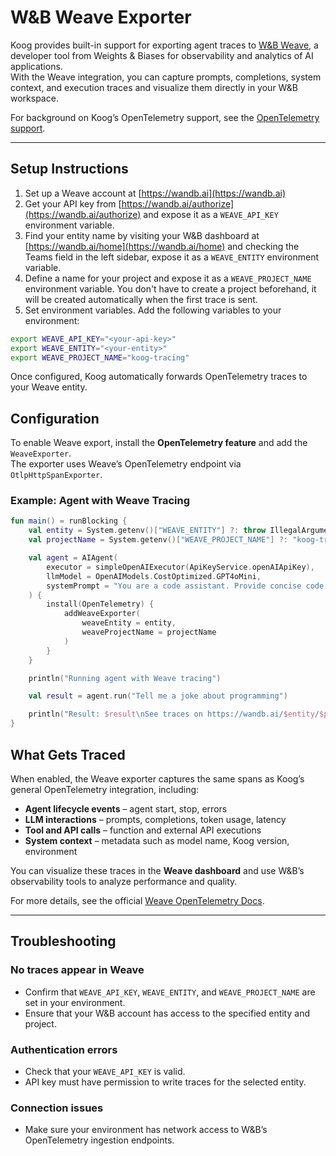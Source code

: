 # W&B Weave Exporter

Koog provides built-in support for exporting agent traces to [W&B Weave](https://wandb.ai/site/weave/),
a developer tool from Weights & Biases for observability and analytics of AI applications.  
With the Weave integration, you can capture prompts, completions, system context, and execution traces 
and visualize them directly in your W&B workspace.

For background on Koog’s OpenTelemetry support, see the [OpenTelemetry support](https://docs.koog.ai/opentelemetry-support/).

---

## Setup Instructions

1. Set up a Weave account at [https://wandb.ai](https://wandb.ai)
2. Get your API key from [https://wandb.ai/authorize](https://wandb.ai/authorize) and expose it as a `WEAVE_API_KEY` environment variable.
3. Find your entity name by visiting your W&B dashboard at [https://wandb.ai/home](https://wandb.ai/home) and checking the Teams field in the left sidebar, expose it as a `WEAVE_ENTITY` environment variable.
4. Define a name for your project and expose it as a `WEAVE_PROJECT_NAME` environment variable. You don't have to create a project beforehand, it will be created automatically when the first trace is sent.
5. Set environment variables. Add the following variables to your environment:

```bash
export WEAVE_API_KEY="<your-api-key>"
export WEAVE_ENTITY="<your-entity>"
export WEAVE_PROJECT_NAME="koog-tracing"
```

Once configured, Koog automatically forwards OpenTelemetry traces to your Weave entity.

## Configuration

To enable Weave export, install the **OpenTelemetry feature** and add the `WeaveExporter`.  
The exporter uses Weave’s OpenTelemetry endpoint via `OtlpHttpSpanExporter`.

### Example: Agent with Weave Tracing

```kotlin
fun main() = runBlocking {
    val entity = System.getenv()["WEAVE_ENTITY"] ?: throw IllegalArgumentException("WEAVE_ENTITY is not set")
    val projectName = System.getenv()["WEAVE_PROJECT_NAME"] ?: "koog-tracing"

    val agent = AIAgent(
        executor = simpleOpenAIExecutor(ApiKeyService.openAIApiKey),
        llmModel = OpenAIModels.CostOptimized.GPT4oMini,
        systemPrompt = "You are a code assistant. Provide concise code examples."
    ) {
        install(OpenTelemetry) {
            addWeaveExporter(
                weaveEntity = entity,
                weaveProjectName = projectName
            )
        }
    }

    println("Running agent with Weave tracing")

    val result = agent.run("Tell me a joke about programming")

    println("Result: $result\nSee traces on https://wandb.ai/$entity/$projectName/weave/traces")
}
```

## What Gets Traced

When enabled, the Weave exporter captures the same spans as Koog’s general OpenTelemetry integration, including:

- **Agent lifecycle events** – agent start, stop, errors
- **LLM interactions** – prompts, completions, token usage, latency
- **Tool and API calls** – function and external API executions
- **System context** – metadata such as model name, Koog version, environment

You can visualize these traces in the **Weave dashboard**
and use W&B’s observability tools to analyze performance and quality.

For more details, see the official [Weave OpenTelemetry Docs](https://weave-docs.wandb.ai/guides/tracking/otel/).

---

## Troubleshooting

### No traces appear in Weave
- Confirm that `WEAVE_API_KEY`, `WEAVE_ENTITY`, and `WEAVE_PROJECT_NAME` are set in your environment.
- Ensure that your W&B account has access to the specified entity and project.

### Authentication errors
- Check that your `WEAVE_API_KEY` is valid.
- API key must have permission to write traces for the selected entity.

### Connection issues
- Make sure your environment has network access to W&B’s OpenTelemetry ingestion endpoints.
